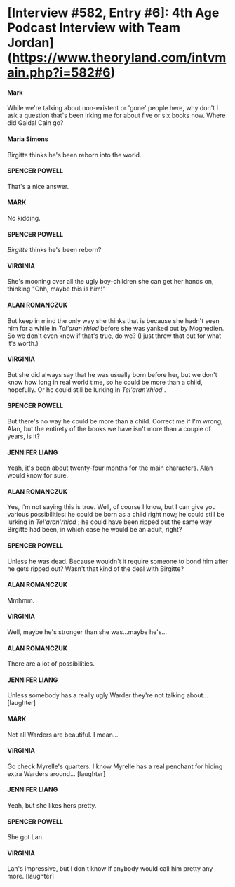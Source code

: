 # [Interview #582, Entry #6]: 4th Age Podcast Interview with Team Jordan](https://www.theoryland.com/intvmain.php?i=582#6)

#### Mark

While we're talking about non-existent or 'gone' people here, why don't I ask a question that's been irking me for about five or six books now. Where did Gaidal Cain go?

#### Maria Simons

Birgitte thinks he's been reborn into the world.

#### SPENCER POWELL

That's a nice answer.

#### MARK

No kidding.

#### SPENCER POWELL

*Birgitte*
thinks he's been reborn?

#### VIRGINIA

She's mooning over all the ugly boy-children she can get her hands on, thinking "Ohh, maybe this is him!"

#### ALAN ROMANCZUK

But keep in mind the only way she thinks that is because she hadn't seen him for a while in
*Tel'aran'rhiod*
before she was yanked out by Moghedien. So we don't even know if that's true, do we? (I just threw that out for what it's worth.)

#### VIRGINIA

But she did always say that he was usually born before her, but we don't know how long in real world time, so he could be more than a child, hopefully. Or he could still be lurking in
*Tel'aran'rhiod*
.

#### SPENCER POWELL

But there's no way he could be more than a child. Correct me if I'm wrong, Alan, but the entirety of the books we have isn't more than a couple of years, is it?

#### JENNIFER LIANG

Yeah, it's been about twenty-four months for the main characters. Alan would know for sure.

#### ALAN ROMANCZUK

Yes, I'm not saying this is true. Well, of course I know, but I can give you various possibilities: he could be born as a child right now; he could still be lurking in
*Tel'aran'rhiod*
; he could have been ripped out the same way Birgitte had been, in which case he would be an adult, right?

#### SPENCER POWELL

Unless he was dead. Because wouldn't it require someone to bond him after he gets ripped out? Wasn't that kind of the deal with Birgitte?

#### ALAN ROMANCZUK

Mmhmm.

#### VIRGINIA

Well, maybe he's stronger than she was…maybe he's…

#### ALAN ROMANCZUK

There are a lot of possibilities.

#### JENNIFER LIANG

Unless somebody has a really ugly Warder they're not talking about…
[laughter]

#### MARK

Not all Warders are beautiful. I mean…

#### VIRGINIA

Go check Myrelle's quarters. I know Myrelle has a real penchant for hiding extra Warders around…
[laughter]

#### JENNIFER LIANG

Yeah, but she likes hers pretty.

#### SPENCER POWELL

She got Lan.

#### VIRGINIA

Lan's impressive, but I don't know if anybody would call him pretty any more. [laughter]

